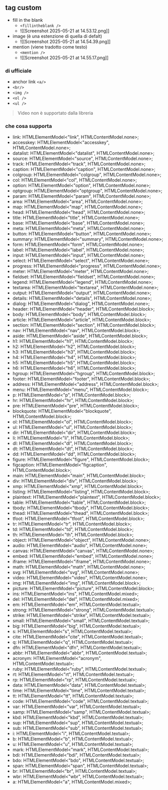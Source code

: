 
## tag custom
* fill in the blank
	* `<fillintheblank />`
	* ![[Screenshot 2025-05-21 at 14.53.12.png]]
* image (è una estenzione di quella di defalt)
	* ![[Screenshot 2025-05-21 at 14.54.39.png]]
* mention (viene tradotto come testo) 
	* `<mention />`
	* ![[Screenshot 2025-05-21 at 14.55.17.png]]

### di ufficiale
* anchor link `<a/>`
* `<br/>`
* `<img />`
* `<ol />`
* `<ul />`

> Video non è supportato dalla libreria

### che cosa supporta
* link: HTMLElementModel<"link", HTMLContentModel.none>;
* accesskey: HTMLElementModel<"accesskey", HTMLContentModel.none>;
* datalist: HTMLElementModel<"datalist", HTMLContentModel.none>;
* source: HTMLElementModel<"source", HTMLContentModel.none>;
* track: HTMLElementModel<"track", HTMLContentModel.none>;
* caption: HTMLElementModel<"caption", HTMLContentModel.none>;
* colgroup: HTMLElementModel<"colgroup", HTMLContentModel.none>;
* col: HTMLElementModel<"col", HTMLContentModel.none>;
* option: HTMLElementModel<"option", HTMLContentModel.none>;
* optgroup: HTMLElementModel<"optgroup", HTMLContentModel.none>;
* param: HTMLElementModel<"param", HTMLContentModel.none>;
* area: HTMLElementModel<"area", HTMLContentModel.none>;
* map: HTMLElementModel<"map", HTMLContentModel.none>;
* head: HTMLElementModel<"head", HTMLContentModel.none>;
* title: HTMLElementModel<"title", HTMLContentModel.none>;
* base: HTMLElementModel<"base", HTMLContentModel.none>;
* meta: HTMLElementModel<"meta", HTMLContentModel.none>;
* button: HTMLElementModel<"button", HTMLContentModel.none>;
* summary: HTMLElementModel<"summary", HTMLContentModel.none>;
* form: HTMLElementModel<"form", HTMLContentModel.none>;
* label: HTMLElementModel<"label", HTMLContentModel.none>;
* input: HTMLElementModel<"input", HTMLContentModel.none>;
* select: HTMLElementModel<"select", HTMLContentModel.none>;
* progress: HTMLElementModel<"progress", HTMLContentModel.none>;
* meter: HTMLElementModel<"meter", HTMLContentModel.none>;
* fieldset: HTMLElementModel<"fieldset", HTMLContentModel.none>;
* legend: HTMLElementModel<"legend", HTMLContentModel.none>;
* textarea: HTMLElementModel<"textarea", HTMLContentModel.none>;
* output: HTMLElementModel<"output", HTMLContentModel.none>;
* details: HTMLElementModel<"details", HTMLContentModel.none>;
* dialog: HTMLElementModel<"dialog", HTMLContentModel.none>;
* header: HTMLElementModel<"header", HTMLContentModel.block>;
* body: HTMLElementModel<"body", HTMLContentModel.block>;
* article: HTMLElementModel<"article", HTMLContentModel.block>;
* section: HTMLElementModel<"section", HTMLContentModel.block>;
* nav: HTMLElementModel<"nav", HTMLContentModel.block>;
* aside: HTMLElementModel<"aside", HTMLContentModel.block>;
* h1: HTMLElementModel<"h1", HTMLContentModel.block>;
* h2: HTMLElementModel<"h2", HTMLContentModel.block>;
* h3: HTMLElementModel<"h3", HTMLContentModel.block>;
* h4: HTMLElementModel<"h4", HTMLContentModel.block>;
* h5: HTMLElementModel<"h5", HTMLContentModel.block>;
* h6: HTMLElementModel<"h6", HTMLContentModel.block>;
* hgroup: HTMLElementModel<"hgroup", HTMLContentModel.block>;
* footer: HTMLElementModel<"footer", HTMLContentModel.block>;
* address: HTMLElementModel<"address", HTMLContentModel.block>;
* menu: HTMLElementModel<"menu", HTMLContentModel.block>;
* p: HTMLElementModel<"p", HTMLContentModel.block>;
* hr: HTMLElementModel<"hr", HTMLContentModel.block>;
* pre: HTMLElementModel<"pre", HTMLContentModel.block>;
* blockquote: HTMLElementModel<"blockquote", HTMLContentModel.block>;
* ol: HTMLElementModel<"ol", HTMLContentModel.block>;
* ul: HTMLElementModel<"ul", HTMLContentModel.block>;
* dir: HTMLElementModel<"dir", HTMLContentModel.block>;
* li: HTMLElementModel<"li", HTMLContentModel.block>;
* dl: HTMLElementModel<"dl", HTMLContentModel.block>;
* dt: HTMLElementModel<"dt", HTMLContentModel.block>;
* dd: HTMLElementModel<"dd", HTMLContentModel.block>;
* figure: HTMLElementModel<"figure", HTMLContentModel.block>;
* figcaption: HTMLElementModel<"figcaption", HTMLContentModel.block>;
* main: HTMLElementModel<"main", HTMLContentModel.block>;
* div: HTMLElementModel<"div", HTMLContentModel.block>;
* xmp: HTMLElementModel<"xmp", HTMLContentModel.block>;
* listing: HTMLElementModel<"listing", HTMLContentModel.block>;
* plaintext: HTMLElementModel<"plaintext", HTMLContentModel.block>;
* table: HTMLElementModel<"table", HTMLContentModel.block>;
* tbody: HTMLElementModel<"tbody", HTMLContentModel.block>;
* thead: HTMLElementModel<"thead", HTMLContentModel.block>;
* tfoot: HTMLElementModel<"tfoot", HTMLContentModel.block>;
* tr: HTMLElementModel<"tr", HTMLContentModel.block>;
* td: HTMLElementModel<"td", HTMLContentModel.block>;
* th: HTMLElementModel<"th", HTMLContentModel.block>;
* object: HTMLElementModel<"object", HTMLContentModel.none>;
* audio: HTMLElementModel<"audio", HTMLContentModel.none>;
* canvas: HTMLElementModel<"canvas", HTMLContentModel.none>;
* embed: HTMLElementModel<"embed", HTMLContentModel.none>;
* iframe: HTMLElementModel<"iframe", HTMLContentModel.none>;
* math: HTMLElementModel<"math", HTMLContentModel.none>;
* svg: HTMLElementModel<"svg", HTMLContentModel.none>;
* video: HTMLElementModel<"video", HTMLContentModel.none>;
* img: HTMLElementModel<"img", HTMLContentModel.block>;
* picture: HTMLElementModel<"picture", HTMLContentModel.block>;
* ins: HTMLElementModel<"ins", HTMLContentModel.mixed>;
* del: HTMLElementModel<"del", HTMLContentModel.mixed>;
* em: HTMLElementModel<"em", HTMLContentModel.textual>;
* strong: HTMLElementModel<"strong", HTMLContentModel.textual>;
* strike: HTMLElementModel<"strike", HTMLContentModel.textual>;
* small: HTMLElementModel<"small", HTMLContentModel.textual>;
* big: HTMLElementModel<"big", HTMLContentModel.textual>;
* s: HTMLElementModel<"s", HTMLContentModel.textual>;
* cite: HTMLElementModel<"cite", HTMLContentModel.textual>;
* q: HTMLElementModel<"q", HTMLContentModel.textual>;
* dfn: HTMLElementModel<"dfn", HTMLContentModel.textual>;
* abbr: HTMLElementModel<"abbr", HTMLContentModel.textual>;
* acronym: HTMLElementModel<"acronym", HTMLContentModel.textual>;
* ruby: HTMLElementModel<"ruby", HTMLContentModel.textual>;
* rt: HTMLElementModel<"rt", HTMLContentModel.textual>;
* rp: HTMLElementModel<"rp", HTMLContentModel.textual>;
* data: HTMLElementModel<"data", HTMLContentModel.textual>;
* time: HTMLElementModel<"time", HTMLContentModel.textual>;
* tt: HTMLElementModel<"tt", HTMLContentModel.textual>;
* code: HTMLElementModel<"code", HTMLContentModel.textual>;
* var: HTMLElementModel<"var", HTMLContentModel.textual>;
* samp: HTMLElementModel<"samp", HTMLContentModel.textual>;
* kbd: HTMLElementModel<"kbd", HTMLContentModel.textual>;
* sup: HTMLElementModel<"sup", HTMLContentModel.textual>;
* sub: HTMLElementModel<"sub", HTMLContentModel.textual>;
* i: HTMLElementModel<"i", HTMLContentModel.textual>;
* b: HTMLElementModel<"b", HTMLContentModel.textual>;
* u: HTMLElementModel<"u", HTMLContentModel.textual>;
* mark: HTMLElementModel<"mark", HTMLContentModel.textual>;
* bdi: HTMLElementModel<"bdi", HTMLContentModel.textual>;
* bdo: HTMLElementModel<"bdo", HTMLContentModel.textual>;
* span: HTMLElementModel<"span", HTMLContentModel.textual>;
* br: HTMLElementModel<"br", HTMLContentModel.textual>;
* wbr: HTMLElementModel<"wbr", HTMLContentModel.textual>;
* a: HTMLElementModel<"a", HTMLContentModel.mixed>;